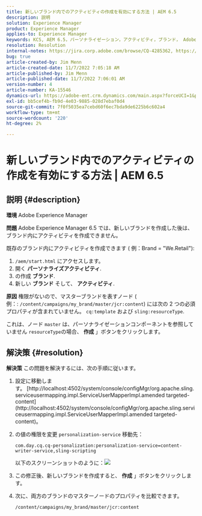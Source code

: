 ```yaml
---
title: 新しいブランド内でのアクティビティの作成を有効にする方法 | AEM 6.5
description: 説明
solution: Experience Manager
product: Experience Manager
applies-to: Experience Manager
keywords: KCS, AEM 6.5，パーソナライゼーション，アクティビティ，ブランド， Adobe Experience Manager，有効化，作成，作成
resolution: Resolution
internal-notes: https://jira.corp.adobe.com/browse/CQ-4285362, https://jira.corp.adobe.com/browse/CQ-4278366, https://daycare.day.com/content/home/ubs_cq/ubs_ch/fit_internet/214314.html#post0006
bug: true
article-created-by: Jim Menn
article-created-date: 11/7/2022 7:05:18 AM
article-published-by: Jim Menn
article-published-date: 11/7/2022 7:06:01 AM
version-number: 4
article-number: KA-15546
dynamics-url: https://adobe-ent.crm.dynamics.com/main.aspx?forceUCI=1&pagetype=entityrecord&etn=knowledgearticle&id=ea81b688-6a5e-ed11-9561-6045bd0065f9
exl-id: bb5cef4b-fb9d-4e03-9885-028d7ebaf0d4
source-git-commit: 7f0f5035ea7cebd60f6ec7bda9de6225b6c602a4
workflow-type: tm+mt
source-wordcount: '220'
ht-degree: 2%

---
```


# 新しいブランド内でのアクティビティの作成を有効にする方法 | AEM 6.5

## 説明 {#description}


<b>環境</b>
Adobe Experience Manager

<b>問題</b>
Adobe Experience Manager 6.5 では、新しいブランドを作成した後は、ブランド内にアクティビティを作成できません。

既存のブランド内にアクティビティを作成できます ( 例：Brand = &quot;We.Retail&quot;):

1. `/aem/start.html` にアクセスします。
2. 開く <b>パーソナライズ</b><b>アクティビティ</b>.
3. の作成 <b>ブランド</b>.
4. 新しい <b>ブランド</b> そして、 <b>アクティビティ</b>.


<b>原因</b>
権限がないので、マスターブランドを表すノード ( 例：: `/content/campaigns/my_brand/master/jcr:content`) には次の 2 つの必須プロパティが含まれていません。 `cq:template` および `sling:resourceType`.

これは、ノード `master` は、パーソナライゼーションコンポーネントを参照していません `resourceType`の場合、 <b>作成</b> 」ボタンをクリックします。








## 解決策 {#resolution}


<b>解決策</b>
この問題を解決するには、次の手順に従います。

1. 設定に移動します。 [http://localhost:4502/system/console/configMgr/org.apache.sling.serviceusermapping.impl.ServiceUserMapperImpl.amended targeted-content](http://localhost:4502/system/console/configMgr/org.apache.sling.serviceusermapping.impl.ServiceUserMapperImpl.amended targeted-content)。
2. の値の権限を変更 `personalization-service` 移動先：

   `com.day.cq.cq-personalization:personalization-service=content-writer-service,sling-scripting`

   以下のスクリーンショットのように：![](https://adobe.sharepoint.com/sites/D365EntAttachments/knowledgearticle/How%20to%20enable%20creating%20Activities%20inside%20a%20new%20Brand%20-%20Personalization%20-%20AEM%206-5_19685F9AF794EA11A811000D3A303484/Activity_Brand_Create.jpg)
3. この修正後、新しいブランドを作成すると、 <b>作成</b> 」ボタンをクリックします。
4. 次に、両方のブランドのマスターノードのプロパティを比較できます。


   ```
   /content/campaigns/my_brand/master/jcr:content
   ```

